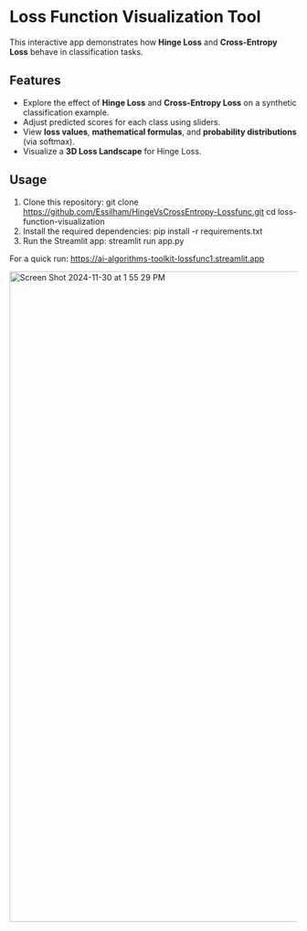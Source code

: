 # Loss Function Visualization Tool

This interactive app demonstrates how **Hinge Loss** and **Cross-Entropy Loss** behave in classification tasks.

## Features
- Explore the effect of **Hinge Loss** and **Cross-Entropy Loss** on a synthetic classification example.
- Adjust predicted scores for each class using sliders.
- View **loss values**, **mathematical formulas**, and **probability distributions** (via softmax).
- Visualize a **3D Loss Landscape** for Hinge Loss.

## Usage
1. Clone this repository:
git clone https://github.com/Essilham/HingeVsCrossEntropy-Lossfunc.git
cd loss-function-visualization
3. Install the required dependencies:
pip install -r requirements.txt
4. Run the Streamlit app:
streamlit run app.py

For a quick run: https://ai-algorithms-toolkit-lossfunc1.streamlit.app


<img width="1139" alt="Screen Shot 2024-11-30 at 1 55 29 PM" src="https://github.com/user-attachments/assets/dbb91349-4a55-44a6-b648-a2b2e2104039">
